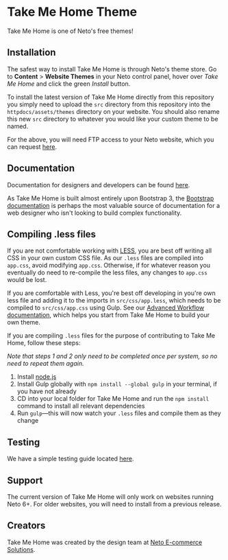 # Take Me Home Theme

Take Me Home is one of Neto's free themes! 

## Installation

The safest way to install Take Me Home is through Neto's theme store. Go to **Content** > **Website Themes** in your Neto control panel, hover over _Take Me Home_ and click the green _Install_ button.

To install the latest version of Take Me Home directly from this repository you simply need to upload the `src` directory from this repository into the `httpdocs/assets/themes` directory on your website. You should also rename this new `src` directory to whatever you would like your custom theme to be named.

For the above, you will need FTP access to your Neto website, which you can request [here](http://docs.neto.com.au/designer-documentati/tips-tricks/how-to-connect-to-neto-via-ftp/).

## Documentation

Documentation for designers and developers can be found [here](https://www.neto.com.au/designer-documentation/).

As Take Me Home is built almost entirely upon Bootstrap 3, the [Bootstrap documentation](http://getbootstrap.com) is perhaps the most valuable source of documentation for a web designer who isn't looking to build complex functionality.

## Compiling .less files

If you are not comfortable working with [LESS](http://lesscss.org/), you are best off writing all CSS in your own custom CSS file. As our `.less` files are compiled into `app.css`, avoid modifying `app.css`. Otherwise, if for whatever reason you eventually do need to re-compile the less files, any changes to `app.css` would be lost.

If you are comfortable with Less, you're best off developing in you're own less file and adding it to the imports in ``src/css/app.less``, which needs to be compiled to ``src/css/app.css`` using Gulp. See our [Advanced Workflow documentation](https://www.neto.com.au/designer-documentation/developing-a-website-with-neto/advanced-development-workflow/), which helps you start from Take Me Home to build your own theme.

If you are compiling `.less` files for the purpose of contributing to Take Me Home, follow these steps:

_Note that steps 1 and 2 only need to be completed once per system, so no need to repeat them again._

1. Install [node.js](https://nodejs.org/)
2. Install Gulp globally with `npm install --global gulp` in your terminal, if you have not already
3. CD into your local folder for Take Me Home and run the `npm install` command to install all relevant dependencies
4. Run `gulp`—this will now watch your `.less` files and compile them as they change

## Testing

We have a simple testing guide located [here](/testing.md).

## Support

The current version of Take Me Home will only work on websites running Neto 6+. For older websites, you will need to install from a previous release.

## Creators

Take Me Home was created by the design team at [Neto E-commerce Solutions](http://neto.com.au).
